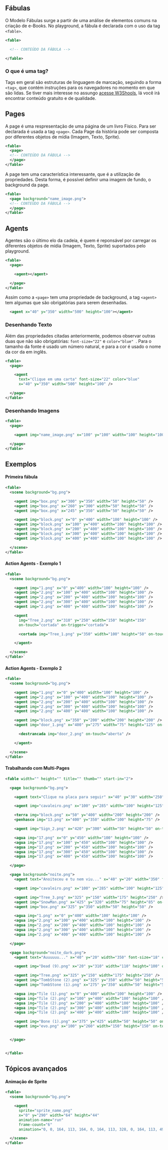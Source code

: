 ## Fábulas
O Modelo Fábulas surge a partir de uma análise de elementos comuns na criação de e-Books. No playground, a fábula é declarada com o uso da tag `<fable>`.

```xml
<fable>

  <!-- CONTEÚDO DA FÁBULA -->

</fable>
```

### O que é uma tag?
Tags em geral são estruturas de linguagem de marcação, seguindo a forma `<tag>`, que contém instruções para os navegadores no momento em que são lidas. Se tiver mais interesse no assungo [acesse W3Shools](https://www.w3schools.com), lá você irá encontrar conteúdo gratuito e de qualidade.

## Pages

A page é uma respresentação de uma página de um livro Físico. Para ser declarada é usada a tag `<page>`. Cada Page da história pode ser composta por diferentes objetos de mídia (Imagem, Texto, Sprite).


```xml
<fable>
  <page>
  <!-- CONTEÚDO DA FÁBULA -->
  </page>
</fable>
```

A page tem uma característica interessante, que é a utilização de propriedades. Desta forma, é possível definir uma imagem de fundo, o background da page.

```xml
<fable>
  <page background="name_image.png">
  <!-- CONTEÚDO DA FÁBULA -->
  </page>
</fable>
```

## Agents

Agentes são o último elo da cadeia, é quem é reponsável por carregar os diferentes objetos de mídia (Imagem, Texto, Sprite) suportados pelo playground.

```xml
<fable>
  <page>

    <agent></agent>

  </page>
</fable>
```

Assim como a `<page>` tem uma propriedade de background, a tag `<agent>` tem algumas que são obrigatórias para serem desenhadas.
```xml
  <agent x="40" y="350" width="500" height="100"></agent>
```
### Desenhando Texto
Além das propriedades citadas anteriormente, podemos observar outras duas que não são obrigatórias: `font-size="22"` e `color="blue" `. Para o tamanho da fonte é usado um número natural, e para a cor é usado o nome da cor da em inglês.

```xml
<fable>
  <page>

    <agent
      text="Clique em uma carta" font-size="22" color="blue"
      x="40" y="350" width="500" height="100" />

  </page>
</fable>
```
### Desenhando Imagens

```xml
<fable>
  <page>

    <agent img="name_image.png" x="100" y="100" width="100" height="100" />

  </page>
</fable>
```
## Exemplos

#### Primeira fábula
```xml
<fable>
  <scene background="bg.png">

    <agent img="box.png" x="300" y="350" width="50" height="50" />
    <agent img="box.png" x="260" y="300" width="50" height="50" />
    <agent img="box.png" x="245" y="350" width="50" height="50" />

    <agent img="block.png" x="0" y="400" width="100" height="100" />
    <agent img="block.png" x="100" y="400" width="100" height="100" />
    <agent img="block.png" x="200" y="400" width="100" height="100" />
    <agent img="block.png" x="300" y="400" width="100" height="100" />
    <agent img="block.png" x="400" y="400" width="100" height="100" />

  </scene>
</fable>
```

#### Action Agents - Exemplo 1
```xml
<fable>
  <scene background="bg.png">

    <agent img="1.png" x="0" y="400" width="100" height="100" />
    <agent img="2.png" x="100" y="400" width="100" height="100" />
    <agent img="2.png" x="200" y="400" width="100" height="100" />
    <agent img="2.png" x="300" y="400" width="100" height="100" />
    <agent img="2.png" x="400" y="400" width="100" height="100" />

    <agent
      img="Tree_2.png" x="310" y="250" width="150" height="150"
      on-touch="cortada" on-trigger="cortada">

      <cortada img="Tree_1.png" y="350" width="100" height="50" on-touch="inteira" on-trigger="inteira" />

    </agent>

  </scene>
</fable>`
```

#### Action Agents - Exemplo 2
```xml
<fable>
  <scene background="bg.png">

    <agent img="1.png" x="0" y="400" width="100" height="100" />
    <agent img="2.png" x="100" y="400" width="100" height="100" />
    <agent img="2.png" x="200" y="400" width="100" height="100" />
    <agent img="2.png" x="300" y="400" width="100" height="100" />
    <agent img="2.png" x="400" y="400" width="100" height="100" />

    <agent img="block.png" x="350" y="200" width="200" height="200" />
    <agent img="door_1.png" x="400" y="275" width="75" height="125" on-touch="destrancada">

      <destrancada img="door_2.png" on-touch="aberta" />

    </agent>

  </scene>
</fable>
```

#### Trabalhando com Multi-Pages
```xml
<fable width="" height="" title="" thumb="" start-in="2">

  <page background="bg.png">

    <agent text="Clique na placa para seguir" x="40" y="30" width="250" />

  	<agent img="cavaleiro.png" x="100" y="285" width="100" height="125" on-trigger="" />

    <terra img="block.png" x="50" y="400" width="200" height="200" />
    <penhasco img="13.png" x="400" y="350" width="100" height="75" />

    <agent img="Sign_2.png" x="420" y="300" width="50" height="50" on-touch="_NEXT_PAGE" />

    <agua img="17.png" x="0" y="450" width="100" height="100" />
    <agua img="17.png" x="100" y="450" width="100" height="100" />
    <agua img="17.png" x="200" y="450" width="100" height="100" />
    <agua img="17.png" x="300" y="450" width="100" height="100" />
    <agua img="17.png" x="400" y="450" width="100" height="100" />

  </page>

  <page background="noite.png">
    <agent text="Anoiteceu e tu nem viu..." x="40" y="20" width="350" font-size="26" color="white" />

  	<agent img="cavaleiro.png" x="100" y="285" width="100" height="125" on-trigger="" />

    <agent img="Tree_3.png" x="325" y="150" width="175" height="250" />
    <agent img="SnowMan.png" x="425" y="320" width="75" height="85" on-touch="_NEXT_PAGE" />
    <agent img="box.png" x="325" y="350" width="50" height="50" />

    <agua img="1.png" x="0" y="400" width="100" height="100" />
    <agua img="2.png" x="100" y="400" width="100" height="100" />
    <agua img="2.png" x="200" y="400" width="100" height="100" />
    <agua img="2.png" x="300" y="400" width="100" height="100" />
    <agua img="2.png" x="400" y="400" width="100" height="100" />

  </page>

  <page background="noite_dark.png">
    <agent text="Auuuuuu..." x="40" y="20" width="350" font-size="18" color="white" />

  	<agent img="Dead (9).png" x="20" y="310" width="110" height="100" on-trigger="" />

    <agent img="Tree.png" x="325" y="150" width="175" height="250" />
    <agent img="TombStone (2).png" x="325" y="350" width="50" height="50" on-touch="_NEXT_PAGE" />
    <agent img="TombStone (1).png" x="275" y="350" width="50" height="50" on-touch="_NEXT_PAGE" />

    <agua img="Tile (1).png" x="0" y="400" width="100" height="100" />
    <agua img="Tile (2).png" x="100" y="400" width="100" height="100" />
    <agua img="Tile (2).png" x="200" y="400" width="100" height="100" />
    <agua img="Tile (2).png" x="300" y="400" width="100" height="100" />
    <agua img="Tile (2).png" x="400" y="400" width="100" height="100" />

    <agent img="Bone (1).png" x="375" y="425" width="50" height="50" on-touch="THE_END" />
    <agent img="evo.png" x="100" y="260" width="150" height="150" on-touch="THE_END" />


  </page>


</fable>
```


## Tópicos avançados
#### Animação de Sprite
```xml
<fable>
  <scene background="bg.png">

    <agent
      sprite="sprite_name.png"
      x="0" y="290" width="64" height="44"
      animation-name="run"
      frame-count="6"
      animation="0, 0, 164, 113, 164, 0, 164, 113, 328, 0, 164, 113, 492, 0, 164, 113, 656, 0, 164, 113, 820, 0, 164, 113" />

  </scene>
</fable>
```
